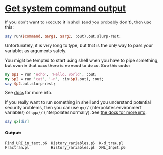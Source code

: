 [1]: http://rosettacode.org/wiki/Get_system_command_output

# [Get system command output][1]

If you don't want to execute it in shell (and you probably don't), then use this:

```perl
say run($command, $arg1, $arg2, :out).out.slurp-rest;
```


Unfortunately, it is very long to type, but that is the only way to pass your variables as arguments safely.



You might be tempted to start using shell when you have to pipe something, but even in that case there is no need to do so. See this code:

```perl
my $p1 = run 'echo', 'Hello, world', :out;
my $p2 = run 'cat', '-n', :in($p1.out), :out;
say $p2.out.slurp-rest;
```


See [docs](http://doc.perl6.org/type/Proc) for more info.



If you really want to run something in shell and you understand potential security problems, then you can use `qx//` (interpolates environment variables) or `qqx//` (interpolates normally). See [the docs for more info](http://doc.perl6.org/language/quoting).

```perl
say qx[dir]
```

#### Output:
```
Find_URI_in_text.p6  History_variables.p6  K-d_tree.pl
Fractran.pl          History_variables.pl  XML_Input.p6
```